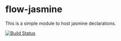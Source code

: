 # flow-jasmine

This is a simple module to host jasmine declarations.

[![Build Status](https://travis-ci.org/intel-hpdd/flow-jasmine.svg?branch=master)](https://travis-ci.org/intel-hpdd/flow-jasmine)
